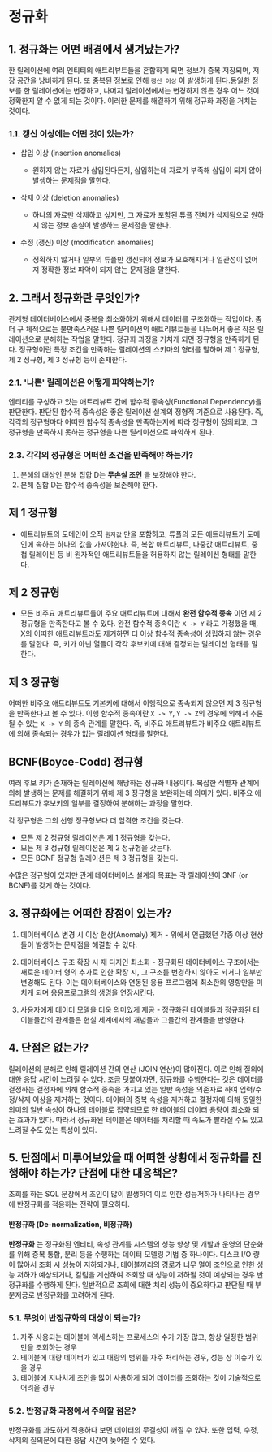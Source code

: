 # 정규화

## 1. 정규화는 어떤 배경에서 생겨났는가?
한 릴레이션에 여러 엔티티의 애트리뷰트들을 혼합하게 되면 정보가 중복 저장되며, 저장 공간을 낭비하게 된다.
또 중복된 정보로 인해 ```갱신 이상``` 이 발생하게 된다.동일한 정보를 한 릴레이션에는 변경하고, 나머지 릴레이션에서는 변경하지 않은 경우 어느 것이 정확한지 알 수 없게 되는 것이다. 이러한 문제를 해결하기 위해 정규화 과정을 거치는 것이다.

### 1.1. 갱신 이상에는 어떤 것이 있는가?
- 삽입 이상 (insertion anomalies)
  - 원하지 않는 자료가 삽입된다든지, 삽입하는데 자료가 부족해 삽입이 되지 않아 발생하는 문제점을 말한다.

- 삭제 이상 (deletion anomalies)
  - 하나의 자료만 삭제하고 싶지만, 그 자료가 포함된 튜플 전체가 삭제됨으로 원하지 않는 정보 손실이 발생하느 문제점을 말한다.

- 수정 (갱신) 이상 (modification anomalies)
  - 정확하지 않거나 일부의 튜플만 갱신되어 정보가 모호해지거나 일관성이 없어져 정확한 정보 파악이 되지 않는 문제점을 말한다.

## 2. 그래서 정규화란 무엇인가?
관계형 데이터베이스에서 중복을 최소화하기 위해서 데이터를 구조화하는 작업이다. 좀 더 구 체적으로는 불만족스러운 나쁜 릴레이션의 애트리뷰트들을 나누어서 좋은 작은 릴레이션으로 분해하는 작업을 말한다. 정규화 과정을 거치게 되면 정규형을 만족하게 된다. 정규형이란 특정 조건을 만족하는 릴레이션의 스키마의 형태를 말하며 제 1 정규형, 제 2 정규형, 제 3 정규형 등이 존재한다.

### 2.1. '나쁜' 릴레이션은 어떻게 파악하는가?
엔티티를 구성하고 있는 애트리뷰트 간에 함수적 종속성(Functional Dependency)을 판단한다. 판단된 함수적 종속성은 좋은 릴레이션 설계의 정형적 기준으로 사용된다. 즉, 각각의 정규형마다 어떠한 함수적 종속성을 만족하는지에 따라 정규형이 정의되고, 그 정규형을 만족하지 못하는 정규형을 나쁜 릴레이션으로 파악하게 된다.

### 2.3. 각각의 정규형은 어떠한 조건을 만족해야 하는가?
  1. 분해의 대상인 분해 집합 D는 **무손실 조인** 을 보장해야 한다.
  2. 분해 집합 D는 함수적 종속성을 보존해야 한다.

## 제 1 정규형
- 애트리뷰트의 도메인이 오직 ```원자값``` 만을 포함하고, 튜플의 모든 애트리뷰트가 도메인에 속하는 하나의 값을 가져야한다. 즉, 복합 애트리뷰트, 다중값 애트리뷰트, 중첩 릴레이션 등 비 원자적인 애트리뷰트들을 허용하지 않는 릴레이션 형태를 말한다.

## 제 2 정규형
- 모든 비주요 애트리뷰트들이 주요 애트리뷰트에 대해서 **완전 함수적 종속** 이면 제 2 정규형을 만족한다고 볼 수 있다. 완전 함수적 종속이란 ```X -> Y``` 라고 가정했을 때, X의 어떠한 애트리뷰트라도 제거하면 더 이상 함수적 종속성이 성립하지 않는 경우를 말한다. 즉, 키가 아닌 열들이 각각 후보키에 대해 결정되는 릴레이션 형태를 말한다.

## 제 3 정규형
어떠한 비주요 애트리뷰트도 기본키에 대해서 이행적으로 종속되지 않으면 제 3 정규형을 만족한다고 볼 수 있다. 이행 함수적 종속이란 ```X -> Y```, ```Y -> Z```의 경우에 의해서 추론될 수 있는 ```X -> Y``` 의 종속 관계를 말한다. 즉, 비주요 애트리뷰트가 비주요 애트리뷰트에 의해 종속되는 경우가 없는 릴레이션 형태를 말한다.

## BCNF(Boyce-Codd) 정규형
여러 후보 키가 존재하는 릴레이션에 해당하는 정규화 내용이다. 복잡한 식별자 관계에 의해 발생하는 문제를 해결하기 위해 제 3 정규형을 보완하는데 의미가 있다. 비주요 애트리뷰트가 후보키의 일부를 결정하여 분해하는 과정을 말한다.

각 정규형은 그의 선행 정규형보다 더 엄격한 조건을 갖는다.
  - 모든 제 2 정규형 릴레이션은 제 1 정규형을 갖는다.
  - 모든 제 3 정규형 릴레이션은 제 2 정규형을 갖는다.
  - 모든 BCNF 정규형 릴레이션은 제 3 정규형을 갖는다.

수많은 정규형이 있지만 관계 데이터베이스 설계의 목표는 각 릴레이션이 3NF (or BCNF)를 갖게 하는 것이다.

## 3. 정규화에는 어떠한 장점이 있는가?
  1. 데이터베이스 변경 시 이상 현상(Anomaly) 제거
    - 위에서 언급했던 각종 이상 현상들이 발생하는 문제점을 해결할 수 있다.

  2. 데이터베이스 구조 확장 시 재 디자인 최소화
    - 정규화된 데이터베이스 구조에서는 새로운 데이터 형의 추가로 인한 확장 시, 그 구조를 변경하지 않아도 되거나 일부만 변경해도 된다. 이는 데이터베이스와 연동된 응용 프로그램에 최소한의 영향만을 미치게 되며 응용프로그램의 생명을 연장시킨다.

  3. 사용자에게 데이터 모델을 더욱 의미있게 제공
    - 정규화된 테이블들과 정규화된 테이블들간의 관계들은 현실 세계에서의 개념들과 그들간의 관계들을 반영한다.

## 4. 단점은 없는가?
릴레이션의 분해로 인해 릴레이션 간의 연산 (JOIN 연산)이 많아진다. 이로 인해 질의에 대한 응답 시간이 느려질 수 있다. 조금 덧붙이자면, 정규화를 수행한다는 것은 데이터를 결정하는 결정자에 의해 함수적 종속을 가지고 있는 일반 속성을 의존자로 하여 입력/수정/삭제 이상을 제거하는 것이다. 데이터의 중복 속성을 제거하고 결정자에 의해 동일한 의미의 일반 속성이 하나의 테이블로 집약되므로 한 테이블의 데이터 용량이 최소화 되는 효과가 있다. 따라서 정규화된 테이블은 데이터를 처리할 때 속도가 빨라질 수도 있고 느려질 수도 있는 특성이 있다.

## 5. 단점에서 미루어보았을 때 어떠한 상황에서 정규화를 진행해야 하는가? 단점에 대한 대응책은?
조회를 하는 SQL 문장에서 조인이 많이 발생하여 이로 인한 성능저하가 나타나는 경우에 반정규화를 적용하는 전략이 필요하다.

#### 반정규화 (De-normalization, 비정규화)
**반정규화** 는 정규화된 엔티티, 속성 관계를 시스템의 성능 향상 및 개발과 운영의 단순화를 위해 중복 통합, 분리 등을 수행하는 데이터 모델링 기법 중 하나이다. 디스크 I/O 량이 많아서 조회 시 성능이 저하되거나, 테이블끼리의 경로가 너무 멀어 조인으로 인한 성능 저하가 예상되거나, 칼럼을 계산하여 조회할 때 성능이 저하될 것이 예상되는 경우 반정규화를 수행하게 된다. 일반적으로 조회에 대한 처리 성능이 중요하다고 판단될 때 부분저긍로 반정규화를 고려하게 된다.

### 5.1. 무엇이 반정규화의 대상이 되는가?
  1. 자주 사용되는 테이블에 액세스하는 프로세스의 수가 가장 많고, 항상 일정한 범위만을 조회하는 경우
  2. 테이블에 대량 데이터가 있고 대량의 범위를 자주 처리하는 경우, 성능 상 이슈가 있을 경우
  3. 테이블에 지나치게 조인을 많이 사용하게 되어 데이터를 조회하는 것이 기술적으로 어려울 경우

### 5.2. 반정규화 과정에서 주의할 점은?
반정규화를 과도하게 적용하다 보면 데이터의 무결성이 깨질 수 있다.
또한 입력, 수정, 삭제의 질의문에 대한 응답 시간이 늦어질 수 있다.
